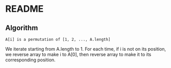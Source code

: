 # README

## Algorithm

```
A[i] is a permutation of [1, 2, ..., A.length]
```

We iterate starting from A.length to 1. For each time, if i is not on its position, we reverse array to make i to A[0], then reverse array to make it to its corresponding position.
